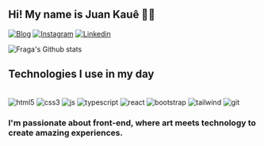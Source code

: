 
## Hi! My name is Juan Kauê 🖐🏼

[![Blog](https://img.shields.io/website?label=juankaue.com&style=for-the-badge&url=https://sujeitoprogramador.com)](https://portfolio-jk-six.vercel.app/)
[![Instagram](https://img.shields.io/badge/@Juank.png-E4405F?style=for-the-badge&logo=instagram&logoColor=white)](https://www.instagram.com/juank.png/)
[![Linkedin](https://img.shields.io/badge/juan_kauê-0077b5?style=for-the-badge&logo=linkedin&logoColor=white)](https://www.linkedin.com/in/juan-kau%C3%AA-724076268/)

![Fraga's Github stats](https://github-readme-stats.vercel.app/api?username=juankaue1&show_icons=true&theme=dark)

## Technologies I use in my day

<div style="display: inline_block"><br/>
    <img align="center" alt="html5" src="https://img.shields.io/badge/HTML5-E34F26?style=for-the-badge&logo=html5&logoColor=white">
    <img align="center" alt="css3" src="https://img.shields.io/badge/CSS3-1572B6?style=for-the-badge&logo=css3&logoColor=white">
    <img align="center" alt="js" src="https://img.shields.io/badge/JavaScript-F7DF1E?style=for-the-badge&logo=javascript&logoColor=black">
    <img align="center" alt="typescript" src="https://img.shields.io/badge/TypeScript-007ACC?style=for-the-badge&logo=typescript&logoColor=white">
    <img align="center" alt="react" src="https://img.shields.io/badge/React-20232A?style=for-the-badge&logo=react&logoColor=61DAFB">
    <img align="center" alt="bootstrap" src="https://img.shields.io/badge/Bootstrap-563D7C?style=for-the-badge&logo=bootstrap&logoColor=white">
    <img align="center" alt="tailwind" src="https://img.shields.io/badge/Tailwind_CSS-38B2AC?style=for-the-badge&logo=tailwind-css&logoColor=white">
    <img align="center" alt="git" src="https://img.shields.io/badge/GIT-E44C30?style=for-the-badge&logo=git&logoColor=white">
</div>

### I'm passionate about front-end, where art meets technology to create amazing experiences.
